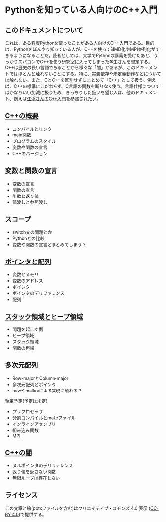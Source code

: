 # Pythonを知っている人向けのC++入門

## このドキュメントについて

これは、ある程度Pythonを使ったことがある人向けのC++入門である。目的は、Pythonをぼんやり知っている人が、C++を使ってSIMD化やMPI並列化ができるようになることだ。読者としては、大学でPythonの講義を受けたあと、うっかりスパコンでC++を使う研究室に入ってしまった学生さんを想定する。C++は歴史の長い言語であることから様々な「闇」があるが、このドキュメントではほとんど触れないことにする。特に、実装依存や未定義動作などについては触れない。また、CとC++を区別せずにまとめて「C++」として扱う。例えば、C++の標準にこだわらず、C言語の関数を断りなく使う。言語仕様についてはかなりいい加減に扱うため、きっちりした扱いを望む人は、他のドキュメント、例えば[江添さんのC++入門](https://ezoeryou.github.io/cpp-intro/)を参照されたい。

## [C++の概要](about/README.md)

* コンパイルとリンク
* main関数
* プログラムのスタイル
* 変数や関数の宣言
* C++のバージョン

## 変数と関数の宣言

* 変数の宣言
* 関数の宣言
* 引数と返り値
* 値渡しと参照渡し

## スコープ

* switch文の問題とか
* Pythonとの比較
* 変数や関数の宣言とまとめてしまう？

## [ポインタと配列](pointer/README.md)

* 変数とメモリ
* 変数のアドレス
* ポインタ
* ポインタのデリファレンス
* 配列

## [スタック領域とヒープ領域](stack/README.md)

* 問題を起こす例
* ヒープ領域
* スタック領域
* 関数の再帰

## 多次元配列

* Row-majorとColumn-major
* 多次元配列とポインタ
* newやmallocによる実現に触れる？

執筆予定(予定は未定)

* プリプロセッサ
* 分割コンパイルとmakeファイル
* インラインアセンブリ
* 組み込み関数
* MPI

## [C++の闇](darkness/README.md)

* ヌルポインタのデリファレンス
* 返り値を返さない関数
* 無限ループは存在しない

## ライセンス

この文章と絵(pptxファイルを含む)はクリエイティブ・コモンズ 4.0 表示 ([CC-BY 4.0](https://creativecommons.org/licenses/by/4.0/))で提供する。
